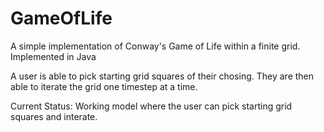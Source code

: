 # GameOfLife

A simple implementation of Conway's Game of Life within a finite grid.
Implemented in Java

A user is able to pick starting grid squares of their chosing. They are then able to iterate the grid one timestep at a time.


Current Status: Working model where the user can pick starting grid squares and interate.

